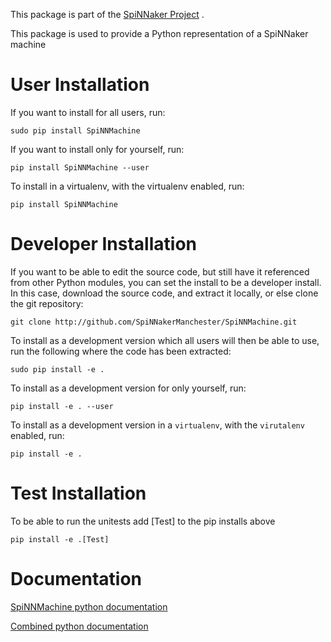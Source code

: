 
This package is part of the [SpiNNaker Project](http://apt.cs.manchester.ac.uk/projects/SpiNNaker/) .

This package is used to provide a Python representation of a SpiNNaker machine

User Installation
=================
If you want to install for all users, run:

    sudo pip install SpiNNMachine

If you want to install only for yourself, run:

    pip install SpiNNMachine --user

To install in a virtualenv, with the virtualenv enabled, run:

    pip install SpiNNMachine

Developer Installation
======================
If you want to be able to edit the source code, but still have it referenced
from other Python modules, you can set the install to be a developer install.
In this case, download the source code, and extract it locally, or else clone
the git repository:

    git clone http://github.com/SpiNNakerManchester/SpiNNMachine.git

To install as a development version which all users will then be able to use,
run the following where the code has been extracted:

    sudo pip install -e .

To install as a development version for only yourself, run:

    pip install -e . --user

To install as a development version in a `virtualenv`, with the `virutalenv`
enabled, run:

    pip install -e .

Test Installation
=================
To be able to run the unitests add [Test] to the pip installs above

    pip install -e .[Test]

Documentation
=============
[SpiNNMachine python documentation](http://spinnmachine.readthedocs.io/en/7.1.0)

[Combined python documentation](http://spinnakermanchester.readthedocs.io/en/7.1.0)
